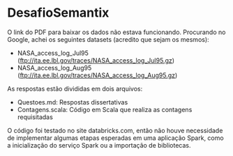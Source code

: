 # DesafioSemantix

O link do PDF para baixar os dados não estava funcionando. Procurando no Google, achei os seguintes datasets (acredito que sejam os mesmos):
- NASA_access_log_Jul95 (ftp://ita.ee.lbl.gov/traces/NASA_access_log_Jul95.gz)
- NASA_access_log_Aug95 (ftp://ita.ee.lbl.gov/traces/NASA_access_log_Aug95.gz)

As respostas estão divididas em dois arquivos:
- Questoes.md: Respostas dissertativas
- Contagens.scala: Código em Scala que realiza as contagens requisitadas

O código foi testado no site databricks.com, então não houve necessidade de implementar algumas etapas esperadas em uma aplicação Spark, como a inicialização do serviço Spark ou a importação de bibliotecas.
